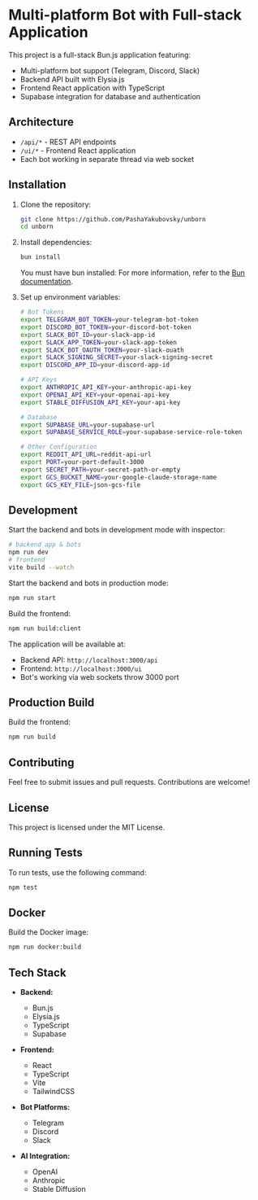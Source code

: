 # Multi-platform Bot with Full-stack Application

This project is a full-stack Bun.js application featuring:

-   Multi-platform bot support (Telegram, Discord, Slack)
-   Backend API built with Elysia.js
-   Frontend React application with TypeScript
-   Supabase integration for database and authentication

## Architecture

-   `/api/*` - REST API endpoints
-   `/ui/*` - Frontend React application
-   Each bot working in separate thread via web socket

## Installation

1. Clone the repository:

    ```sh
    git clone https://github.com/PashaYakubovsky/unborn
    cd unborn
    ```

2. Install dependencies:

    ```sh
    bun install
    ```

    You must have bun installed:
    For more information, refer to the [Bun documentation](https://bun.sh/docs).

3. Set up environment variables:

    ```sh
    # Bot Tokens
    export TELEGRAM_BOT_TOKEN=your-telegram-bot-token
    export DISCORD_BOT_TOKEN=your-discord-bot-token
    export SLACK_BOT_ID=your-slack-app-id
    export SLACK_APP_TOKEN=your-slack-app-token
    export SLACK_BOT_OAUTH_TOKEN=your-slack-ouath
    export SLACK_SIGNING_SECRET=your-slack-signing-secret
    export DISCORD_APP_ID=your-discord-app-id

    # API Keys
    export ANTHROPIC_API_KEY=your-anthropic-api-key
    export OPENAI_API_KEY=your-openai-api-key
    export STABLE_DIFFUSION_API_KEY=your-api-key

    # Database
    export SUPABASE_URL=your-supabase-url
    export SUPABASE_SERVICE_ROLE=your-supabase-service-role-token

    # Other Configuration
    export REDDIT_API_URL=reddit-api-url
    export PORT=your-port-default-3000
    export SECRET_PATH=your-secret-path-or-empty
    export GCS_BUCKET_NAME=your-google-claude-storage-name
    export GCS_KEY_FILE=json-gcs-file
    ```

## Development

Start the backend and bots in development mode with inspector:

```sh
# backend app & bots
npm run dev
# frontend
vite build --watch
```

Start the backend and bots in production mode:

```sh
npm run start
```

Build the frontend:

```sh
npm run build:client
```

The application will be available at:

-   Backend API: `http://localhost:3000/api`
-   Frontend: `http://localhost:3000/ui`
-   Bot's working via web sockets throw 3000 port

## Production Build

Build the frontend:

```sh
npm run build
```

## Contributing

Feel free to submit issues and pull requests. Contributions are welcome!

## License

This project is licensed under the MIT License.

## Running Tests

To run tests, use the following command:

```sh
npm test
```

## Docker

Build the Docker image:

```sh
npm run docker:build
```

## Tech Stack

-   **Backend:**

    -   Bun.js
    -   Elysia.js
    -   TypeScript
    -   Supabase

-   **Frontend:**

    -   React
    -   TypeScript
    -   Vite
    -   TailwindCSS

-   **Bot Platforms:**

    -   Telegram
    -   Discord
    -   Slack

-   **AI Integration:**
    -   OpenAI
    -   Anthropic
    -   Stable Diffusion

```

```
